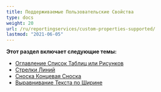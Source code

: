 ```yaml
---
title: Поддерживаемые Пользовательские Свойства
type: docs
weight: 20
url: /ru/reportingservices/custom-properties-supported/
lastmod: "2021-06-05"
---
```


**Этот раздел включает следующие темы:**

- [Оглавление Список Таблиц или Рисунков](/pdf/ru/reportingservices/table-of-contents-list-of-tables-or-figures/)
- [Стрелки Линий](/pdf/ru/reportingservices/line-arrows/)
- [Сноска Концевая Сноска](/pdf/ru/reportingservices/footnote-endnote/)
- [Выравнивание Текста по Ширине](/pdf/ru/reportingservices/justify-fulljustify-text-alignment/)